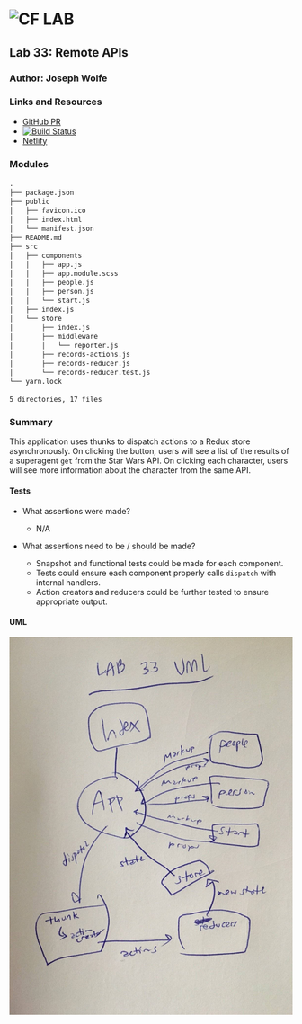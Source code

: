 ![CF](http://i.imgur.com/7v5ASc8.png) LAB
=================================================

## Lab 33: Remote APIs

### Author: Joseph Wolfe

### Links and Resources
* [GitHub PR](https://github.com/charmedsatyr-401-advanced-javascript/lab-33/pull/1)
* [![Build Status](https://travis-ci.com/charmedsatyr-401-advanced-javascript/lab-33.svg?branch=submission)](https://travis-ci.com/charmedsatyr-401-advanced-javascript/lab-33) 
* [Netlify](https://wizardly-easley-9f561b.netlify.com)

### Modules
```
.
├── package.json
├── public
│   ├── favicon.ico
│   ├── index.html
│   └── manifest.json
├── README.md
├── src
│   ├── components
│   │   ├── app.js
│   │   ├── app.module.scss
│   │   ├── people.js
│   │   ├── person.js
│   │   └── start.js
│   ├── index.js
│   └── store
│       ├── index.js
│       ├── middleware
│       │   └── reporter.js
│       ├── records-actions.js
│       ├── records-reducer.js
│       └── records-reducer.test.js
└── yarn.lock

5 directories, 17 files
```

### Summary
This application uses thunks to dispatch actions to a Redux store asynchronously. On clicking the button, users will see a list of the results of a superagent `get` from the Star Wars API. On clicking each character, users will see more information about the character from the same API.

#### Tests
* What assertions were made?
  * N/A

* What assertions need to be / should be made?
  * Snapshot and functional tests could be made for each component.
  * Tests could ensure each component properly calls `dispatch` with internal handlers.
  * Action creators and reducers could be further tested to ensure appropriate output.

#### UML
![uml](assets/uml.jpg)
